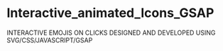 # Interactive_animated_Icons_GSAP
INTERACTIVE EMOJIS ON CLICKS DESIGNED AND DEVELOPED USING SVG/CSS/JAVASCRIPT/GSAP
